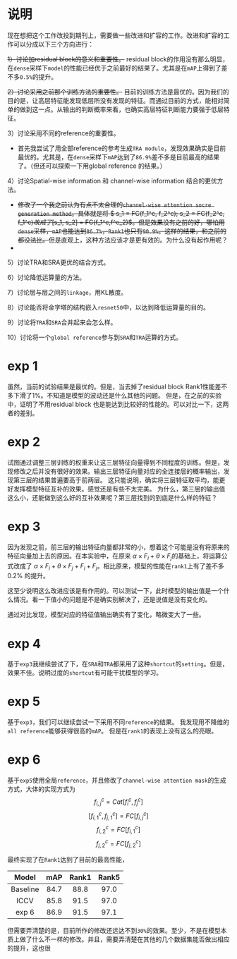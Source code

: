 # 说明

现在想把这个工作改投到期刊上，需要做一些改进和扩容的工作。改进和扩容的工作可以分成以下三个方向进行：

~~1）讨论加residual block的意义和重要性。~~
	residual block的作用没有那么明显，在`dense`采样下`model`的性能已经优于之前最好的结果了。尤其是在`mAP`上得到了差不多`0.5%`的提升。

~~2）讨论采用之前那个训练方法的重要性。~~
	目前的训练方法是最优的。因为我们的目的是，让高层特征能发现低层所没有发现的特征。而通过目前的方式，能相对简单的做到这一点。从输出的判断概率来看，也确实高层特征判断能力要强于低层特征。

3）讨论采用不同的reference的重要性。
*	首先我尝试了用全部reference的参考生成`TRA module`，发现效果确实是目前最优的。尤其是，在`dense`采样下`mAP`达到了`86.9%`差不多是目前最高的结果了。（但还可以探索一下用global reference 的结果。）

4）讨论Spatial-wise information 和 channel-wise information 结合的更优方法。

*	~~修改了一个我之前认为有点不太合理的`channel-wise attention socre generation method`。具体就是将 $ s_1 = FC(f_1^c, f_2^c); s_2 = FC(f_2^c, f_1^c)$改成了$[s_1, s_2] = FC(f_1^c,f^c_2)$。但是效果没有之前的好，哪怕用`dense`采样，`mAP`也能达到`86.7%`，`Rank1`也只有`90.9%`。这样的结果，和之前的都没法比。~~但是直观上，这种方法应该才是更有效的。为什么没有起作用呢？
*	 

5）讨论TRA和SRA更优的结合方式。

6）讨论降低运算量的方法。

7）讨论层与层之间的`linkage`，用KL散度。

8）讨论能否将金字塔的结构嵌入`resnet50`中，以达到降低运算量的目的。

9）讨论将`TRA`和`SRA`合并起来会怎么样。

10）讨论将一个`global reference`参与到`SRA`和`TRA`运算的方式。


# exp 1

虽然，当前的试验结果是最优的。但是，当去掉了residual block Rank1性能差不多下滑了1%。不知道是模型的波动还是什么其他的问题。
但是，在之前的实验中，证明了不用residual block 也是能达到比较好的性能的。可以对比一下，这两者的差别。


# exp 2

试图通过调整三层训练的权重来让这三层特征向量得到不同程度的训练。但是，发现修改之后并没有很好的效果。输出三层特征向量对应的全连接层的概率输出，发现第三层的结果普遍要高于前两层。
这只能说明，确实将三层特征取平均，能更好发挥模型特征互补的效果。感觉还是有些不太完美。
为什么，第三层的输出值这么小，还能做到这么好的互补效果呢？第三层找到的到底是什么样的特征？


# exp 3

因为发现之前，前三层的输出特征向量都非常的小，想着这个可能是没有将原来的特征向量加上去的原因。在本实验中，在原来 $\alpha \times F_i + \theta \times F_j$的基础上，将运算公式改成了 $\alpha \times F_i + \theta \times F_j + F_i + F_j$。相比原来，模型的性能在`rank1`上有了差不多 $0.2\%$ 的提升。

这至少说明这么改进应该是有作用的。可以测试一下，此时模型的输出值是一个什么情况。看一下值小的问题是不是确实别解决了，还是说值是没有变化的。

通过对比发现，模型对应的特征值输出确实有了变化，略微变大了一些。

# exp 4

基于`exp3`我继续尝试了下，在`SRA`和`TRA`都采用了这种`shortcut`的`setting`。但是，效果不佳。说明过度的`shortcut`有可能干扰模型的学习。

# exp 5

基于`exp3`，我们可以继续尝试一下采用不同`reference`的结果。
我发现用不降维的`all reference`能够获得很高的`mAP`。
但是在`rank1`的表现上没有这么的亮眼。

# exp 6

基于`exp5`使用全局`reference`，并且修改了`channel-wise attention mask`的生成方式，大体的实现方式为
$$
f^c_{i,j} = Cat[f^c_{i}, f^c_{j}]
$$
$$
[f^c_{i,1},f^c_{j,1}] = FC[f^c_{i,j}]
$$
$$
f^c_{i,2} = FC[f^c_{i,1}]
$$
$$
f^c_{j,2} = FC[f^c_{j,2}]
$$

最终实现了在`Rank1`达到了目前的最高性能，

|Model|mAP|Rank1|Rank5|
|:--:|:--:|:--:|:--:|
|Baseline|84.7|88.8|97.0|
|ICCV|85.8|91.5|97.0|
|exp 6|86.9|91.5|97.1|

但需要弄清楚的是，目前所作的修改还远达不到`30%`的效果。至少，不是在模型本质上做了什么不一样的修改。并且，需要弄清楚在其他的几个数据集能否做出相应的提升，这也很